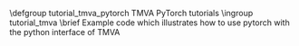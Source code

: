 \defgroup tutorial_tmva_pytorch TMVA PyTorch tutorials
\ingroup tutorial_tmva
\brief Example code which illustrates how to use pytorch with the python interface of TMVA
